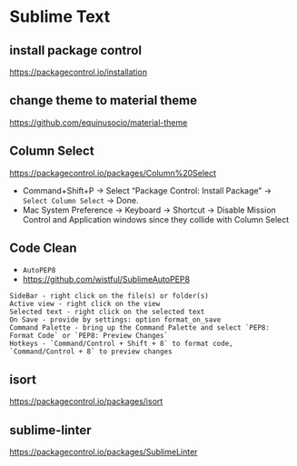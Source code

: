 # Sublime Text 


## install package control 

https://packagecontrol.io/installation


## change theme to material theme 

https://github.com/equinusocio/material-theme


## Column Select 

https://packagecontrol.io/packages/Column%20Select
- Command+Shift+P -> Select “Package Control: Install Package” ->  `Select Column Select` -> Done. 
- Mac System Preference -> Keyboard -> Shortcut -> Disable Mission Control and Application windows since they collide with Column Select 


## Code Clean

- `AutoPEP8`
- https://github.com/wistful/SublimeAutoPEP8

```
SideBar - right click on the file(s) or folder(s)
Active view - right click on the view
Selected text - right click on the selected text
On Save - provide by settings: option format_on_save
Command Palette - bring up the Command Palette and select `PEP8: Format Code` or `PEP8: Preview Changes`
Hotkeys - `Command/Control + Shift + 8` to format code, `Command/Control + 8` to preview changes
```

## isort 

https://packagecontrol.io/packages/isort


## sublime-linter

https://packagecontrol.io/packages/SublimeLinter

